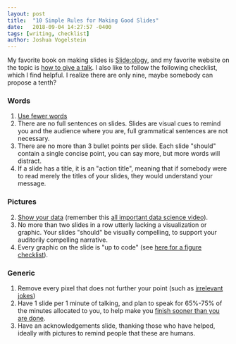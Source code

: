 ```yaml
---
layout: post
title:  "10 Simple Rules for Making Good Slides"
date:   2018-09-04 14:27:57 -0400
tags: [writing, checklist]
author: Joshua Vogelstein
---
```


My favorite book on making slides is [Slide:ology](https://www.amazon.com/slide-ology-Science-Creating-Presentations/dp/0596522347), and my favorite website on the topic is [how to give a talk](http://www.howtogiveatalk.com/).  I also like to follow the following checklist, which I find helpful. I realize there are only nine, maybe somebody can propose a tenth?


### Words
1. [Use fewer words](http://www.howtogiveatalk.com/blog/principle-1-dont-put-words-on-slides)
1. There are no full sentences on slides.  Slides are visual cues to remind you and the audience where you are, full grammatical sentences are not necessary.
2. There are no more than 3 bullet points per slide.  Each slide "should" contain a single concise point, you can say more, but more words will distract.
3. If a slide has a title, it is an "action title", meaning that if somebody were to read merely the titles of your slides, they would understand your message.

### Pictures

2. [Show your data](http://www.howtogiveatalk.com/blog/principle-3-show-your-data) (remember this [all important data science video](https://www.youtube.com/watch?v=EF8GhC-T_Mo)).
3. No more than two slides in a row utterly lacking a visualization or graphic.  Your slides "should" be visually compelling, to support your auditorily compelling narrative.
4. Every graphic on the slide is "up to code" (see [here for a figure checklist](https://github.com/neurodata/checklists/blob/7014b4c819ddafa6a25e3cdfa2de5cec4586315f/figures.md)).

### Generic 

1. Remove every pixel that does not further your point (such as [irrelevant jokes](http://www.howtogiveatalk.com/blog/principle-4-dont-tell-jokes-but-dont-avoid-humor))
5. Have 1 slide per 1 minute of talking, and plan to speak for 65%-75% of the minutes allocated to you, to help make you [finish sooner than you are done](http://www.howtogiveatalk.com/blog/principle-8-finish-when-you-are-done-preferably-sooner).
6. Have an acknowledgements slide, thanking those who have helped, ideally with pictures to remind people that these are humans.
